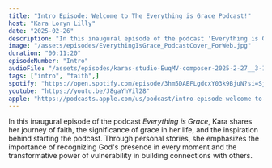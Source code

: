 ```yaml
---
title: "Intro Episode: Welcome to The Everything is Grace Podcast!"
host: "Kara Loryn Lilly"
date: "2025-02-26"
description: "In this inaugural episode of the podcast 'Everything is Grace', Kara shares her journey of faith, the significance of grace in her life, and the inspiration behind starting the podcast."
image: "/assets/episodes/EverythingIsGrace_PodcastCover_ForWeb.jpg"
duration: "00:11:20"
episodeNumber: "Intro"
audioFile: "/assets/episodes/karas-studio-EuqMV-composer-2025-2-27__3-13-16.mp4"
tags: ["intro", "faith",]
spotify: "https://open.spotify.com/episode/3hm5DAEFLgdcxY03k9BjuN?si=SjdPZqnCQrOH2aDHoVngNg"
youtube: "https://youtu.be/J8gaYhVil28"
apple: "https://podcasts.apple.com/us/podcast/intro-episode-welcome-to-the-everything-is-grace-podcast/id1798885593?i=1000696459583"
---
```


In this inaugural episode of the podcast <em>Everything is Grace</em>, Kara shares her journey of faith, the significance of grace in her life, and the inspiration behind starting the podcast. Through personal stories, she emphasizes the importance of recognizing God's presence in every moment and the transformative power of vulnerability in building connections with others.